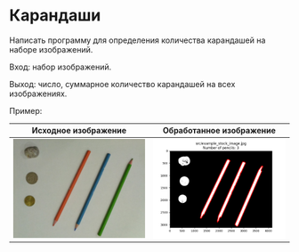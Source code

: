 # Карандаши

Написать программу для определения количества карандашей на наборе изображений.

Вход: набор изображений.

Выход: число, суммарное количество карандашей на всех изображениях.

Пример:

| Исходное изображение                                                          | Обработанное изображение                                                              |
|-------------------------------------------------------------------------------|---------------------------------------------------------------------------------------|
| <img src="src/example_stock_image.jpg" width="300" alt="Example stock image"> | <img src="src/example_processed_image.png" width="300" alt="Example processed image"> |
